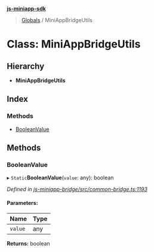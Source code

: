 **[js-miniapp-sdk](../README.md)**

> [Globals](../README.md) / MiniAppBridgeUtils

# Class: MiniAppBridgeUtils

## Hierarchy

* **MiniAppBridgeUtils**

## Index

### Methods

* [BooleanValue](miniappbridgeutils.md#booleanvalue)

## Methods

### BooleanValue

▸ `Static`**BooleanValue**(`value`: any): boolean

*Defined in [js-miniapp-bridge/src/common-bridge.ts:1193](https://github.com/rakutentech/js-miniapp/blob/b0ef4a6/js-miniapp-bridge/src/common-bridge.ts#L1193)*

#### Parameters:

Name | Type |
------ | ------ |
`value` | any |

**Returns:** boolean
